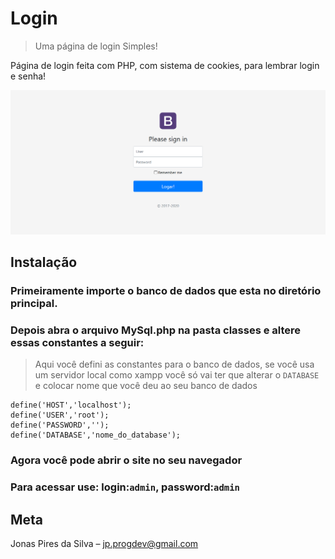 # Login
> Uma página de login Simples!

Página de login feita com PHP, com sistema de cookies, para lembrar login e senha!

![](login.png)


## Instalação

### Primeiramente importe o banco de dados que esta no diretório principal.

### Depois abra o arquivo MySql.php na pasta classes e altere essas constantes a seguir:
  
>Aqui você defini as constantes para o banco de dados, se você usa um 
servidor local como xampp você só vai ter que alterar o `DATABASE` e 
colocar nome que você deu ao seu banco de dados
 
    define('HOST','localhost');
    define('USER','root');
    define('PASSWORD','');
    define('DATABASE','nome_do_database');

### Agora você pode abrir o site no seu navegador

### Para acessar use: login:`admin`, password:`admin`


## Meta

Jonas Pires da Silva – jp.progdev@gmail.com
